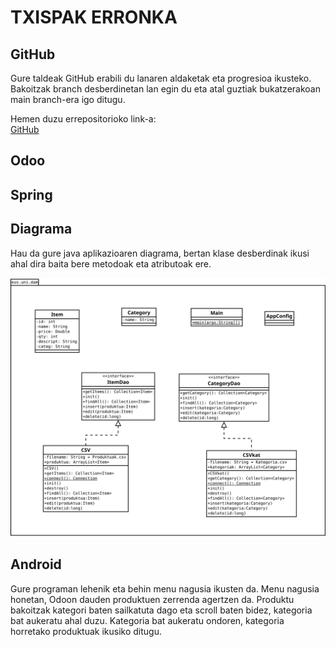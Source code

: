 # TXISPAK ERRONKA
## GitHub
Gure taldeak GitHub erabili du lanaren aldaketak eta progresioa ikusteko. 
Bakoitzak branch desberdinetan lan egin du eta atal guztiak bukatzerakoan main branch-era igo ditugu.

Hemen duzu errepositorioko link-a:  
[GitHub](https://github.com/beviga99/txispak_erronka)

## Odoo


## Spring

## Diagrama
Hau da gure java aplikazioaren diagrama, bertan klase desberdinak ikusi ahal dira baita bere metodoak eta atributoak ere.

![Diagrama](https://raw.githubusercontent.com/beviga99/txispak_erronka/jon/Diagrama.svg)

## Android
Gure programan lehenik eta behin menu nagusia ikusten da. Menu nagusia honetan,
Odoon dauden produktuen zerrenda agertzen da. Produktu bakoitzak kategori baten sailkatuta dago 
eta scroll baten bidez, kategoria bat aukeratu ahal duzu. Kategoria bat aukeratu ondoren, 
kategoria horretako produktuak ikusiko ditugu.
